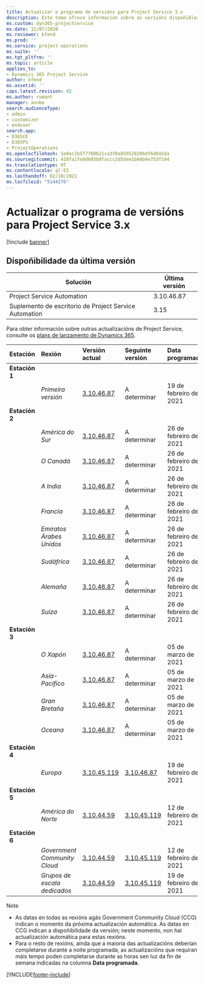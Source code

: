 ```yaml
---
title: Actualizar o programa de versións para Project Service 3.x
description: Este tema ofrece información sobre as versións dispoñibles e próximas de Dynamics 365 Project Service Automation.
ms.custom: dyn365-projectservice
ms.date: 12/07/2020
ms.reviewer: kfend
ms.prod: ''
ms.service: project-operations
ms.suite: ''
ms.tgt_pltfrm: ''
ms.topic: article
applies_to:
- Dynamics 365 Project Service
author: kfend
ms.assetid: ''
caps.latest.revision: 42
ms.author: rumant
manager: annbe
search.audienceType:
- admin
- customizer
- enduser
search.app:
- D365CE
- D365PS
- ProjectOperations
ms.openlocfilehash: 5e8ec1b5f7760b21ca3f0a85952820bdf6d0a5da
ms.sourcegitcommit: 418fa1fe9d605b8faccc2d5dee1b04b4e753f194
ms.translationtype: HT
ms.contentlocale: gl-ES
ms.lasthandoff: 02/10/2021
ms.locfileid: "5144276"
---
```

# <a name="update-release-schedule-for-project-service-3x"></a>Actualizar o programa de versións para Project Service 3.x

[!include [banner](../includes/psa-now-project-operations.md)]

## <a name="latest-version-availability"></a>Dispoñibilidade da última versión

| Solución  | Última versión |
|-------|----|
| Project Service Automation    | 3.10.46.87 |
| Suplemento de escritorio de Project Service Automation                | 3.15          |

Para obter información sobre outras actualizacións de Project Service, consulte os [plans de lanzamento de Dynamics 365](https://docs.microsoft.com/dynamics365/release-plans/). 

| Estación  | Rexión | Versión actual | Seguinte versión |  Data programada
| :---   | :---   | :---   | :---   |:---   |         
|<strong>Estación 1</strong> | |  |  | |
| | <i>Primeira versión</i> | [3.10.46.87](whats-new-ur-28-5.md) | A determinar | 19 de febreiro de 2021
|<strong>Estación 2</strong> | |  |  | |
| | <i>América do Sur</i> | [3.10.46.87](whats-new-ur-28-5.md) | A determinar | 26 de febreiro de 2021
| | <i>O Canadá</i> | [3.10.46.87](whats-new-ur-28-5.md) | A determinar | 26 de febreiro de 2021
| | <i>A India</i> | [3.10.46.87](whats-new-ur-28-5.md) | A determinar | 26 de febreiro de 2021
| | <i>Francia</i> | [3.10.46.87](whats-new-ur-28-5.md) | A determinar | 26 de febreiro de 2021
| | <i>Emiratos Árabes Unidos</i> | [3.10.46.87](whats-new-ur-28-5.md) | A determinar | 26 de febreiro de 2021
| | <i>Sudáfrica</i> | [3.10.46.87](whats-new-ur-28-5.md) | A determinar | 26 de febreiro de 2021
| | <i>Alemaña</i> | [3.10.46.87](whats-new-ur-28-5.md) | A determinar | 26 de febreiro de 2021
| | <i>Suíza</i> | [3.10.46.87](whats-new-ur-28-5.md) | A determinar | 26 de febreiro de 2021
|<strong>Estación 3</strong> | |  |  | |
| | <i>O Xapón</i> | [3.10.46.87](whats-new-ur-28-5.md) | A determinar | 05 de marzo de 2021
| | <i>Asia-Pacífico</i> | [3.10.46.87](whats-new-ur-28-5.md) | A determinar | 05 de marzo de 2021
| | <i>Gran Bretaña</i> | [3.10.46.87](whats-new-ur-28-5.md) | A determinar | 05 de marzo de 2021
| | <i>Oceana</i> | [3.10.46.87](whats-new-ur-28-5.md) | A determinar | 05 de marzo de 2021
|<strong>Estación 4</strong> | |  |  | |
| | <i>Europa</i> | [3.10.45.119](whats-new-ur-27-5.md) | [3.10.46.87](whats-new-ur-28-5.md) | 19 de febreiro de 2021
|<strong>Estación 5</strong> | |  |  | |
| | <i>América do Norte</i> | [3.10.44.59](whats-new-ur-26.md) | [3.10.45.119](whats-new-ur-27-5.md) | 12 de febreiro de 2021
|<strong>Estación 6</strong> | |  |  | |
| | <i>Government Community Cloud</i> | [3.10.44.59](whats-new-ur-26.md) | [3.10.45.119](whats-new-ur-27-5.md) | 12 de febreiro de 2021
| | <i>Grupos de escala dedicados</i> | [3.10.44.59](whats-new-ur-26.md) | [3.10.45.119](whats-new-ur-27-5.md) | 19 de febreiro de 2021

>[!Note]
> - As datas en todas as rexións agás Government Community Cloud (CCG) indican o momento da próxima actualización automática. As datas en CCG indican a dispoñibilidade da versión; neste momento, non hai actualización automática para estas rexións.
> - Para o resto de rexións, aínda que a maioría das actualizacións deberían completarse durante a noite programada, as actualizacións que requiran máis tempo poden completarse durante as horas sen luz da fin de semana indicadas na columna **Data programada**.


[!INCLUDE[footer-include](../includes/footer-banner.md)]